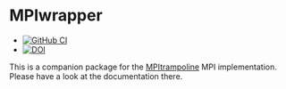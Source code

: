 # MPIwrapper

* [![GitHub
  CI](https://github.com/eschnett/MPIwrapper/actions/workflows/CI.yml/badge.svg)](https://github.com/eschnett/MPIwrapper/actions)
* [![DOI](https://zenodo.org/badge/DOI/10.5281/zenodo.6174342.svg)](https://doi.org/10.5281/zenodo.6174342)

This is a companion package for the
[MPItrampoline](https://github.com/eschnett/MPItrampoline) MPI
implementation. Please have a look at the documentation there.
